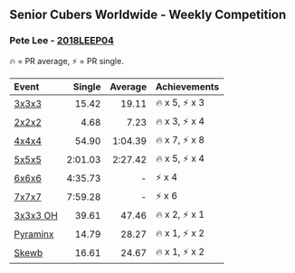 ## Senior Cubers Worldwide - Weekly Competition
### Pete Lee - [2018LEEP04](https://www.worldcubeassociation.org/persons/2018LEEP04)

🔥 = PR average, ⚡ = PR single.

| Event | Single | Average | Achievements|
| :-- | --: | --: | :-- |
| [3x3x3](pete_lee/333.md) | 15.42 | 19.11 | <span style="white-space: nowrap">🔥 x 5, ⚡ x 3</span> |
| [2x2x2](pete_lee/222.md) | 4.68 | 7.23 | <span style="white-space: nowrap">🔥 x 3, ⚡ x 4</span> |
| [4x4x4](pete_lee/444.md) | 54.90 | 1:04.39 | <span style="white-space: nowrap">🔥 x 7, ⚡ x 8</span> |
| [5x5x5](pete_lee/555.md) | 2:01.03 | 2:27.42 | <span style="white-space: nowrap">🔥 x 5, ⚡ x 4</span> |
| [6x6x6](pete_lee/666.md) | 4:35.73 | - | <span style="white-space: nowrap">⚡ x 4</span> |
| [7x7x7](pete_lee/777.md) | 7:59.28 | - | <span style="white-space: nowrap">⚡ x 6</span> |
| [3x3x3 OH](pete_lee/333oh.md) | 39.61 | 47.46 | <span style="white-space: nowrap">🔥 x 2, ⚡ x 1</span> |
| [Pyraminx](pete_lee/pyram.md) | 14.79 | 28.27 | <span style="white-space: nowrap">🔥 x 1, ⚡ x 2</span> |
| [Skewb](pete_lee/skewb.md) | 16.61 | 24.67 | <span style="white-space: nowrap">🔥 x 1, ⚡ x 2</span> |

<!-- Global site tag (gtag.js) - Google Analytics -->
<script async src="https://www.googletagmanager.com/gtag/js?id=UA-86348435-3"></script>
<script>window.dataLayer = window.dataLayer || []; function gtag() {dataLayer.push(arguments);} gtag('js', new Date()); gtag('config', 'UA-86348435-3');</script>
